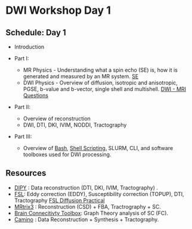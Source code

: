 # DWI Workshop Day 1

## Schedule: Day 1 

* Introduction 

* Part I: 
	* MR Physics - Understanding what a spin echo (SE) is, how it is generated and measured by an MR system. [SE](https://mriquestions.com/spin-echo1.html)
	* DWI Physics - Overview of diffusion, isotropic and anisotropic, PGSE, b-value and b-vector, single shell and multishell. [DWI - MRI Questions](https://mriquestions.com/diffusion-basic.html)

* Part II:
	* Overview of reconstruction
	* DWI, DTI, DKI, IVIM, NODDI, Tractography

* Part III: 
	* Overview of [Bash](https://www.youtube.com/watch?v=oxuRxtrO2Ag&ab_channel=JoeCollins), [Shell Scripting](https://www.youtube.com/watch?v=dW3oYQbNFyI&list=PLS1QulWo1RIYmaxcEqw5JhK3b-6rgdWO_&index=12&ab_channel=ProgrammingKnowledge), SLURM, CLI, and software toolboxes used for DWI processing.
	

## Resources 

* [DIPY](https://dipy.org) : Data reconstruction (DTI, DKI, IVIM, Tractography) .
* [FSL](https://fsl.fmrib.ox.ac.uk/fsl/fslwiki/FDT/UserGuide):  Eddy correction (EDDY), Susceptibility correction (TOPUP), DTI, Tractography [FSL Diffusion Practical](https://fsl.fmrib.ox.ac.uk/fslcourse/2019_Beijing/lectures/FDT/fdt1.html)
* [MRtrix3](https://www.mrtrix.org/) : Reconstruction (CSD) + FBA, Tractrography + SC.
* [Brain Connecitivty Toolbox](https://sites.google.com/site/bctnet/): Graph Theory analysis of SC (FC).
* [Camino](http://camino.cs.ucl.ac.uk/) : Data Reconstruction + Synthesis + Tractography.

